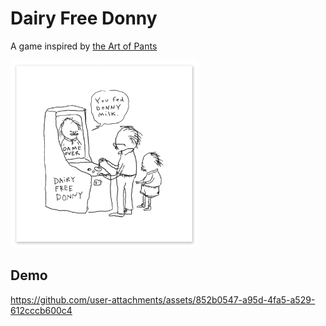 # Dairy Free Donny

A game inspired by [the Art of Pants](https://theartofpants.com/products/dairy-free-donny)

<img src="DairyFreeDonny.png" alt="Alt Text" height="300">

## Demo


https://github.com/user-attachments/assets/852b0547-a95d-4fa5-a529-612cccb600c4

